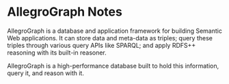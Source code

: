 # AllegroGraph Notes

AllegroGraph is a database and application framework for building Semantic Web applications. It can store data and meta-data as triples; query these triples through various query APIs like SPARQL; and apply RDFS++ reasoning with its built-in reasoner.

AllegroGraph is a high-performance database built to hold this information, query it, and reason with it.
